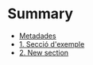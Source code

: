 # Summary

* [Metadades](README.md)
* [1. Secció d'exemple](seccio-exemple.md)
* [2. New section](new-section.md)

